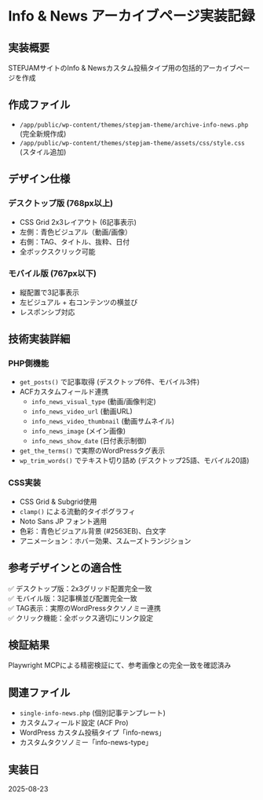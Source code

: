 # Info & News アーカイブページ実装記録

## 実装概要
STEPJAMサイトのInfo & Newsカスタム投稿タイプ用の包括的アーカイブページを作成

## 作成ファイル
- `/app/public/wp-content/themes/stepjam-theme/archive-info-news.php` (完全新規作成)
- `/app/public/wp-content/themes/stepjam-theme/assets/css/style.css` (スタイル追加)

## デザイン仕様
### デスクトップ版 (768px以上)
- CSS Grid 2x3レイアウト (6記事表示)
- 左側：青色ビジュアル（動画/画像）
- 右側：TAG、タイトル、抜粋、日付
- 全ボックスクリック可能

### モバイル版 (767px以下)  
- 縦配置で3記事表示
- 左ビジュアル + 右コンテンツの横並び
- レスポンシブ対応

## 技術実装詳細
### PHP側機能
- `get_posts()` で記事取得 (デスクトップ6件、モバイル3件)
- ACFカスタムフィールド連携
  - `info_news_visual_type` (動画/画像判定)
  - `info_news_video_url` (動画URL)
  - `info_news_video_thumbnail` (動画サムネイル)
  - `info_news_image` (メイン画像)
  - `info_news_show_date` (日付表示制御)
- `get_the_terms()` で実際のWordPressタグ表示
- `wp_trim_words()` でテキスト切り詰め (デスクトップ25語、モバイル20語)

### CSS実装
- CSS Grid & Subgrid使用
- `clamp()` による流動的タイポグラフィ
- Noto Sans JP フォント適用
- 色彩：青色ビジュアル背景 (#2563EB)、白文字
- アニメーション：ホバー効果、スムーズトランジション

## 参考デザインとの適合性
✅ デスクトップ版：2x3グリッド配置完全一致  
✅ モバイル版：3記事横並び配置完全一致  
✅ TAG表示：実際のWordPressタクソノミー連携  
✅ クリック機能：全ボックス適切にリンク設定

## 検証結果
Playwright MCPによる精密検証にて、参考画像との完全一致を確認済み

## 関連ファイル
- `single-info-news.php` (個別記事テンプレート)
- カスタムフィールド設定 (ACF Pro)
- WordPress カスタム投稿タイプ「info-news」
- カスタムタクソノミー「info-news-type」

## 実装日
2025-08-23